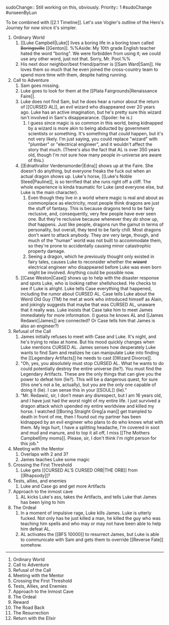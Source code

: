 sudoChange:: Still working on this, obviously.
Priority:: 1
#sudoChange #unseenByLun 

To be combined with [[2.1 Timeline]]. Let's use Vogler's outline of the Hero's Journey for now since it's simpler.

1. Ordinary World
	1. [[Luke Campbell|Luke]] lives a boring life in a boring town called ~~Boringsville~~ [[Genton]]. %%Aside: My 10th grade English teacher hated the word "boring". We were forbidden from using it; we could use any other word, just not that. Sorry, Mr. Pool.%%
	2. His next door neighbor/best friend/partner is [[Sam Ward|Sam]]. He loves them so much that he even joined the cross-country team to spend more time with them, despite hating running.
2. Call to Adventure
	1. Sam goes missing.
	2. Luke goes to look for them at the [[Plata Fairgrounds|Renaissance Faire]].
	3. Luke does not find Sam, but he does hear a rumor about the return of [[CURSED AL]], an evil wizard who disappeared over 20 years ago. Luke has an active imagination, but he's pretty sure this wizard isn't involved in Sam's disappearance. (Spoiler: he is.)
		1. I guess since magic is so common in this world, being kidnapped by a wizard is more akin to being abducted by government scientists or something. It's something that *could* happen, but it's not very likely. I'm just saying, you could replace "wizard" with "plumber" or "electrical engineer", and it wouldn't affect the story that much. (There's also the fact that AL is over 350 years old, though I'm not sure how many people in-universe are aware of this.) 
	4. [[Ednathrallor Verdensmorder|Edna]] shows up at the Faire. She doesn't do anything, but everyone freaks the fuck out when an actual dragon shows up. Luke's horse, [[Luke's Noble Steed|Pauline]], is so terrified that she runs right off a cliff. The whole experience is kinda traumatic for Luke (and everyone else, but Luke is the main character).
		1. Even though they live in a world where magic is real and about as commonplace as electricity, most people think dragons are just the stuff of fantasy. This is because dragons tend to be fairly reclusive, and, consequently, very few people have ever seen one. But they're reclusive because whenever they *do* show up, *that* happens. Just like people, dragons run the gamut in terms of personality, but overall, they tend to be fairly chill. Most dragons don't want to attack anybody. They *are* very large, though, and much of the "human" world was not built to accommodate them, so they're prone to accidentally causing minor catastrophic property damage.
		2. Seeing a dragon, which he previously thought only existed in fairy tales, causes Luke to reconsider whether the ~~wizard~~ electrical engineer who disappeared before Luke was even born might be involved. Anything could be possible now.
	5. [[Case Weston|Case]] shows up to help with the disaster response and spots Luke, who is looking rather shellshocked. He checks to see if Luke is alright. Luke tells Case everything that happened, including the rumor about CURSED AL. Case tells Luke about the Weird Old Guy (TM) he met at work who introduced himself as Alain, and jokingly suggests that maybe that was CURSED AL, unaware that it really was. Luke insists that Case take him to meet James immediately for more information. (I guess he knows AL and [[James Redawić|James]] are connected? Or Case tells him that James is also an engineer?)
3. Refusal of the Call
	1. James initially refuses to meet with Case and Luke. It's night, and he's trying to relax at home. But his mood quickly changes when Luke mentions CURSED AL. James senses how desperately Luke wants to find Sam and realizes he can manipulate Luke into finding the [[Legendary Artifacts]] he needs to cast [[Wizard Divorce]].
	2. "Oh, yes, you absolutely must stop CURSED AL. What he wants to do could potentially destroy the entire universe (lie?). You must find the Legendary Artifacts. These are the only things that can give you the power to defeat him (lie?). This will be a dangerous quest, for sure (this one's not a lie, actually), but you are the only one capable of doing it (lie). I can sense this in your [[SOUL]] (lie)."
	3. "Mr. Redawić, sir, I don't mean any disrespect, but I am 16 years old, and I have just had the worst night of my entire life. I just survived a dragon attack which upended my entire worldview and killed my horse. I watched [[Boring Straight Greg|a man]] get trampled to death in front of me, then I found out my partner has been kidnapped by an evil engineer who plans to do who knows what with them. My legs hurt, I have a splitting headache, I'm covered in soot and mud and manure, and to top it all off, I miss [[The Mothers Campbell|my moms]]. Please, sir, I don't think I'm right person for this job."
4. Meeting with the Mentor
	1. Overlaps with 2 and 3?
	2. James teaches Luke some magic
5. Crossing the First Threshold
	1. Luke gets [[CURSED AL'S CURSED ORB|THE ORB]] from [[Rhapsody]]?
6. Tests, allies, and enemies
	1. Luke and Case go and get more Artifacts
7. Approach to the inmost cave
	1. AL kicks Luke's ass, takes the Artifacts, and tells Luke that James has been lying to him
8. The Ordeal
	1. In a moment of impulsive rage, Luke kills James. Luke is utterly fucked. Not only has he just killed a man, he killed the guy who was teaching him spells and who may or may not have been able to help him defeat AL.
	2. AL activates the [[BFS 10000]] to resurrect James, but Luke is able to communicate with Sam and gets them to override [[Reverse Fate]] somehow.
 ---
1. Ordinary World
2. Call to Adventure
3. Refusal of the Call
4. Meeting with the Mentor
5. Crossing the First Threshold
6. Tests, Allies, and Enemies
7. Approach to the Inmost Cave
8. The Ordeal
9. Reward
10. The Road Back
11. The Resurrection
12. Return with the Elixir